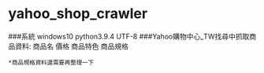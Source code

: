 # yahoo_shop_crawler
###系統
    windows10
    python3.9.4
    UTF-8
###Yahoo購物中心_TW找尋中抓取商品資料:
    商品名
    價格
    商品特色
    商品規格
    
    *商品規格資料還需要再整理一下
